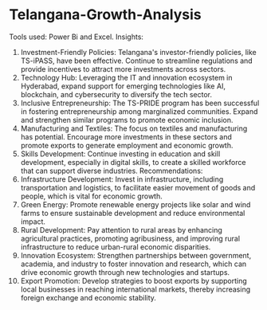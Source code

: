 # Telangana-Growth-Analysis
Tools used:
Power Bi and Excel.
Insights:
1. Investment-Friendly Policies: Telangana's investor-friendly policies, like TS-iPASS, have been effective. Continue to streamline regulations and provide incentives to attract more investments across sectors.
2. Technology Hub: Leveraging the IT and innovation ecosystem in Hyderabad, expand support for emerging technologies like AI, blockchain, and cybersecurity to diversify the tech sector.
3. Inclusive Entrepreneurship: The TS-PRIDE program has been successful in fostering entrepreneurship among marginalized communities. Expand and strengthen similar programs to promote economic inclusion.
4. Manufacturing and Textiles: The focus on textiles and manufacturing has potential. Encourage more investments in these sectors and promote exports to generate employment and economic growth.
5. Skills Development: Continue investing in education and skill development, especially in digital skills, to create a skilled workforce that can support diverse industries.
Recommendations:
1. Infrastructure Development: Invest in infrastructure, including transportation and logistics, to facilitate easier movement of goods and people, which is vital for economic growth.
2. Green Energy: Promote renewable energy projects like solar and wind farms to ensure sustainable development and reduce environmental impact.
3. Rural Development: Pay attention to rural areas by enhancing agricultural practices, promoting agribusiness, and improving rural infrastructure to reduce urban-rural economic disparities.
4. Innovation Ecosystem: Strengthen partnerships between government, academia, and industry to foster innovation and research, which can drive economic growth through new technologies and startups.
5. Export Promotion: Develop strategies to boost exports by supporting local businesses in reaching international markets, thereby increasing foreign exchange and economic stability.

